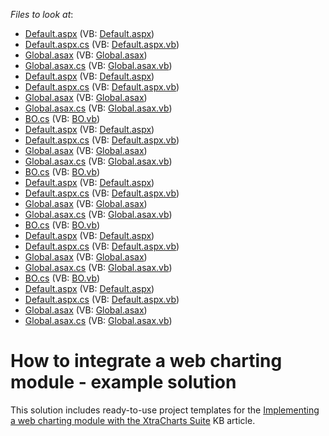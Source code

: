 <!-- default file list -->
*Files to look at*:

* [Default.aspx](./CS/InventoryWebChart_1/Default.aspx) (VB: [Default.aspx](./VB/InventoryWebChart_1/Default.aspx))
* [Default.aspx.cs](./CS/InventoryWebChart_1/Default.aspx.cs) (VB: [Default.aspx.vb](./VB/InventoryWebChart_1/Default.aspx.vb))
* [Global.asax](./CS/InventoryWebChart_1/Global.asax) (VB: [Global.asax](./VB/InventoryWebChart_1/Global.asax))
* [Global.asax.cs](./CS/InventoryWebChart_1/Global.asax.cs) (VB: [Global.asax.vb](./VB/InventoryWebChart_1/Global.asax.vb))
* [Default.aspx](./CS/InventoryWebChart_2/Default.aspx) (VB: [Default.aspx](./VB/InventoryWebChart_2/Default.aspx))
* [Default.aspx.cs](./CS/InventoryWebChart_2/Default.aspx.cs) (VB: [Default.aspx.vb](./VB/InventoryWebChart_2/Default.aspx.vb))
* [Global.asax](./CS/InventoryWebChart_2/Global.asax) (VB: [Global.asax](./VB/InventoryWebChart_2/Global.asax))
* [Global.asax.cs](./CS/InventoryWebChart_2/Global.asax.cs) (VB: [Global.asax.vb](./VB/InventoryWebChart_2/Global.asax.vb))
* [BO.cs](./CS/InventoryWebChart_3/BO.cs) (VB: [BO.vb](./VB/InventoryWebChart_3/BO.vb))
* [Default.aspx](./CS/InventoryWebChart_3/Default.aspx) (VB: [Default.aspx](./VB/InventoryWebChart_3/Default.aspx))
* [Default.aspx.cs](./CS/InventoryWebChart_3/Default.aspx.cs) (VB: [Default.aspx.vb](./VB/InventoryWebChart_3/Default.aspx.vb))
* [Global.asax](./CS/InventoryWebChart_3/Global.asax) (VB: [Global.asax](./VB/InventoryWebChart_3/Global.asax))
* [Global.asax.cs](./CS/InventoryWebChart_3/Global.asax.cs) (VB: [Global.asax.vb](./VB/InventoryWebChart_3/Global.asax.vb))
* [BO.cs](./CS/InventoryWebChart_4/BO.cs) (VB: [BO.vb](./VB/InventoryWebChart_4/BO.vb))
* [Default.aspx](./CS/InventoryWebChart_4/Default.aspx) (VB: [Default.aspx](./VB/InventoryWebChart_4/Default.aspx))
* [Default.aspx.cs](./CS/InventoryWebChart_4/Default.aspx.cs) (VB: [Default.aspx.vb](./VB/InventoryWebChart_4/Default.aspx.vb))
* [Global.asax](./CS/InventoryWebChart_4/Global.asax) (VB: [Global.asax](./VB/InventoryWebChart_4/Global.asax))
* [Global.asax.cs](./CS/InventoryWebChart_4/Global.asax.cs) (VB: [Global.asax.vb](./VB/InventoryWebChart_4/Global.asax.vb))
* [BO.cs](./CS/InventoryWebChart_5/BO.cs) (VB: [BO.vb](./VB/InventoryWebChart_5/BO.vb))
* [Default.aspx](./CS/InventoryWebChart_5/Default.aspx) (VB: [Default.aspx](./VB/InventoryWebChart_5/Default.aspx))
* [Default.aspx.cs](./CS/InventoryWebChart_5/Default.aspx.cs) (VB: [Default.aspx.vb](./VB/InventoryWebChart_5/Default.aspx.vb))
* [Global.asax](./CS/InventoryWebChart_5/Global.asax) (VB: [Global.asax](./VB/InventoryWebChart_5/Global.asax))
* [Global.asax.cs](./CS/InventoryWebChart_5/Global.asax.cs) (VB: [Global.asax.vb](./VB/InventoryWebChart_5/Global.asax.vb))
* [BO.cs](./CS/InventoryWebChart_6/BO.cs) (VB: [BO.vb](./VB/InventoryWebChart_6/BO.vb))
* [Default.aspx](./CS/InventoryWebChart_6/Default.aspx) (VB: [Default.aspx](./VB/InventoryWebChart_6/Default.aspx))
* [Default.aspx.cs](./CS/InventoryWebChart_6/Default.aspx.cs) (VB: [Default.aspx.vb](./VB/InventoryWebChart_6/Default.aspx.vb))
* [Global.asax](./CS/InventoryWebChart_6/Global.asax) (VB: [Global.asax](./VB/InventoryWebChart_6/Global.asax))
* [Global.asax.cs](./CS/InventoryWebChart_6/Global.asax.cs) (VB: [Global.asax.vb](./VB/InventoryWebChart_6/Global.asax.vb))
<!-- default file list end -->
# How to integrate a web charting module - example solution


<p>This solution includes ready-to-use project templates for the <a href="https://www.devexpress.com/Support/Center/p/KA18841">Implementing a web charting module with the XtraCharts Suite</a> KB article.</p><br />


<br/>


